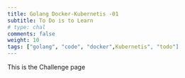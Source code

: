 ```yaml
---
title: Golang Docker-Kubernetis -01
subtitle: To Do is to Learn
# type: chal
comments: false
weight: 10
tags: ["golang", "code", "docker",Kubernetis", "todo"]
---
```

This is the Challenge page
